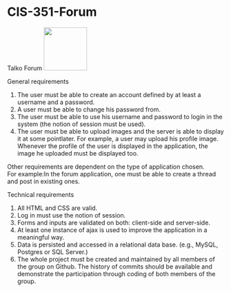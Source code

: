# CIS-351-Forum
Talko Forum
<img src="https://i.ibb.co/mtdWQHp/Group-24-transparent.png" width="100" height="100">

General requirements <br>
1. The user must be able to create an account defined by at least a username and a password. <br>
2. A user must be able to change his password from. <br>
3. The user must be able to use his username and password to login in the system (the notion of session must be used). <br>
4. The user must be able to upload images and the server is able to display it at some pointlater. For example, a user may upload his profile image. Whenever the profile of the user is displayed in the application, the image he uploaded must be displayed too.

Other requirements are dependent on the type of application chosen. <br>
For example:In the forum application, one must be able to create a thread and post in existing ones.

Technical requirements <br>
1. All HTML and CSS are valid. <br>
2. Log in must use the notion of session. <br>
3. Forms and inputs are validated on both: client-side and server-side. <br>
4. At least one instance of ajax is used to improve the application in a meaningful way. <br>
5. Data is persisted and accessed in a relational data base. (e.g., MySQL, Postgres or SQL Server.) <br>
6. The whole project must be created and maintained by all members of the group on Github. The history of commits should be available and demonstrate the participation through coding of both members of the group. <br>
